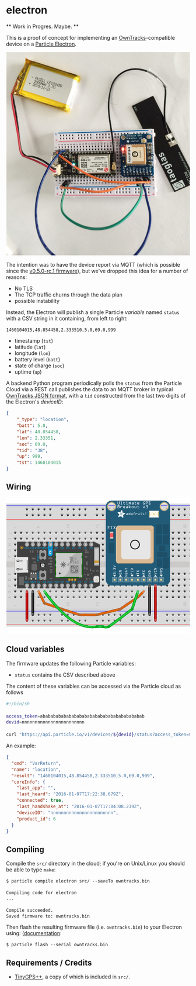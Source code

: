 # electron

** Work in Progres. Maybe. **

This is a proof of concept for implementing an [OwnTracks]-compatible device on a [Particle Electron](https://docs.particle.io/datasheets/electron-datasheet/).

![Electron with GPS](assets/electron.jpg)

The intention was to have the device report via MQTT (which is possible since the [v0.5.0-rc.1 firmware](https://github.com/spark/firmware/releases)), but we've dropped this idea for a number of reasons:

* No TLS 
* The TCP traffic churns through the data plan
* possible instability

Instead, the Electron will publish a single Particle _variable_ named `status` with a CSV string in it containing, from left to right:

```
1460104015,48.854458,2.333510,5.0,69.0,999
```

* timestamp (`tst`)
* latitude (`lat`)
* longitude (`lon`)
* battery level (`batt`)
* state of charge (`soc`)
* uptime (`up`)


A backend Python program periodically polls the `status` from the Particle Cloud via a REST call publishes the data to an MQTT broker in typical [OwnTracks JSON format](http://owntracks.org/booklet/tech/json/), with a `tid` constructed from the last two digits of the Electron's _deviceID_:

```json
{
    "_type": "location",
    "batt": 5.0,
    "lat": 48.854458,
    "lon": 2.33351,
    "soc": 69.0,
    "tid": "38",
    "up": 999,
    "tst": 1460104015
}
```

## Wiring


![Electron with GPS](assets/electron-gps_bb.png)


## Cloud variables

The firmware updates the following Particle variables:

* `status` contains the CSV described above

The content of these variables can be accessed via the Particle cloud as follows

```sh
#!/bin/sh

access_token=abababababababababababababababababababab
devid=nnnnnnnnnnnnnnnnnnnnnnnn

curl "https://api.particle.io/v1/devices/${devid}/status?access_token=${access_token}"
```

An example:

```json
{
  "cmd": "VarReturn",
  "name": "location",
  "result": "1460104015,48.854458,2.333510,5.0,69.0,999",
  "coreInfo": {
    "last_app": "",
    "last_heard": "2016-01-07T17:22:38.679Z",
    "connected": true,
    "last_handshake_at": "2016-01-07T17:04:08.239Z",
    "deviceID": "nnnnnnnnnnnnnnnnnnnnnnnn",
    "product_id": 6
  }
}
```

## Compiling

Compile the `src/` directory in the cloud; if you're on Unix/Linux you should be able to type `make`:

```
$ particle compile electron src/ --saveTo owntracks.bin

Compiling code for electron
...

Compile succeeded.
Saved firmware to: owntracks.bin
```

Then flash the resulting firmware file (i.e. `owntracks.bin`) to your Electron using: ([documentation](https://docs.particle.io/guide/tools-and-features/cli/core/#flashing-over-serial-for-the-electron):

```
$ particle flash --serial owntracks.bin
```

## Requirements / Credits

* [TinyGPS++](https://github.com/codegardenllc/tiny_gps_plus), a copy of which is included in `src/`.

  [OwnTracks]: http://owntracks.org
